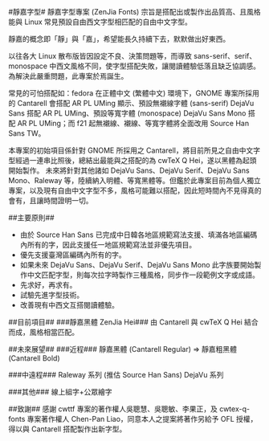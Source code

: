 #靜嘉字型#
靜嘉字型專案 (ZenJia Fonts) 宗旨是搭配出或製作出品質高、且風格能與 Linux 常見預設自由西文字型相匹配的自由中文字型。

靜嘉的概念即「靜」與「嘉」，希望能長久持續下去，默默做出好東西。

以往各大 Linux 散布版皆因設定不良、決策問題等，而導致 sans-serif、serif、monospace 中西文風格不同，使字型搭配失敗，讓閱讀體驗低落且缺乏協調感。為解決此嚴重問題，此專案於焉誕生。

常見的可怕搭配如：fedora 在正體中文 (繁體中文) 環境下，GNOME 專案所採用的 Cantarell 會搭配 AR PL UMing 顯示、預設無襯線字體 (sans-serif) DejaVu Sans 搭配 AR PL UMing、預設等寬字體 (monospace) DejaVu Sans Mono 搭配 AR PL UMing；而 f21 起無襯線、襯線、等寬字體將全面改用 Source Han Sans TW。

本專案的初始項目係針對 GNOME 所採用之 Cantarell，將目前所見之自由中文字型經過一連串比照後，總結出最能與之搭配的為 cwTeX Q Hei，遂以黑體為起頭開始製作。
未來將針對其他諸如 DejaVu Sans、DejaVu Serif、DejaVu Sans Mono、Raleway 等，陸續納入明體、等寬黑體等。但鑑於此專案目前為個人獨立專案，以及現有自由中文字型不多，風格可能難以搭配，因此短時間內不見得真的會有，且讓時間證明一切。

##主要原則##
* 由於 Source Han Sans 已完成中日韓各地區規範寫法支援、填滿各地區編碼內所有的字，因此支援任一地區規範寫法並非優先項目。
* 優先支援臺灣區編碼內所有的字。
* 如果未來 DejaVu Sans、DejaVu Serif、DejaVu Sans Mono 此字族要開始製作中文匹配字型，則每次拉字時製作三種風格，同步作一段範例文字或成語。
* 先求好，再求有。
* 試驗先進字型技術。
* 改善現有中西文互搭閱讀體驗。

##目前項目##
###靜嘉黑體 ZenJia Hei###
由 Cantarell 與 cwTeX Q Hei 結合而成，風格相當匹配。

##未來展望##
###近程###
靜嘉黑體 (Cantarell Regular) => 靜嘉粗黑體 (Cantarell Bold)

###中遠程###
Raleway 系列 (推估 Source Han Sans)
DejaVu 系列

###其他###
線上組字+公眾繪字

##致謝##
感謝 cwttf 專案的著作權人吳聰慧、吳聰敏、李果正，及 cwtex-q-fonts 專案著作權人 Chen-Pan Liao，同意本人之提案將著作另給予 OFL 授權，得以與 Cantarell 搭配製作出新字型。
